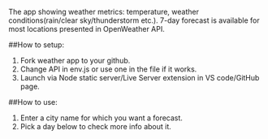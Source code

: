 The app showing weather metrics: temperature, weather conditions(rain/clear sky/thunderstorm etc.). 7-day forecast is available for most locations presented in OpenWeather API. 


##How to setup:

1. Fork weather app to your github.
2. Change API in env.js or use one in the file if it works.
3. Launch via Node static server/Live Server extension in VS code/GitHub page.

##How to use: 

1. Enter a city name for which you want a forecast.
2. Pick a day below to check more info about it.
